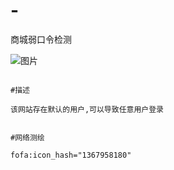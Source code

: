 # -
商城弱口令检测

![图片](https://github.com/user-attachments/assets/3231b8ae-c34a-46a8-9c63-5dcea8a995e1)

```shell

#描述

该网站存在默认的用户,可以导致任意用户登录


#网络测绘

fofa:icon_hash="1367958180"

```
